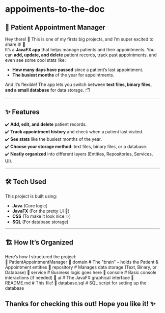 # appoiments-to-the-doc

## 🏥 Patient Appointment Manager  

Hey there! 👋 This is one of my firsts big projects, and I’m super excited to share it! 🎉  
It’s a **JavaFX app** that helps manage patients and their appointments. You can **add, update, and delete** patient records, track past appointments, and even see some cool stats like:  
- **How many days have passed** since a patient’s last appointment.  
- **The busiest months** of the year for appointments.  

And it’s flexible! The app lets you switch between **text files, binary files, and a small database** for data storage. 🗂️  

---

## ✨ Features  
✔️ **Add, edit, and delete** patient records.  
✔️ **Track appointment history** and check when a patient last visited.  
✔️ **See stats** like the busiest months of the year.  
✔️ **Choose your storage method**: text files, binary files, or a database.  
✔️ **Neatly organized** into different layers (Entities, Repositories, Services, UI).  

---

## 🛠️ Tech Used  
This project is built using:  
- **Java** (Core logic)  
- **JavaFX** (For the pretty UI 🎨)  
- **CSS** (To make it look nice ✨)  
- **SQL** (For database storage)  

---

## 🏗️ How It’s Organized  
Here’s how I structured the project:  
📂 PatientAppointmentManager 
📂 domain # The "brain" – holds the Patient & Appointment entities 
📂 repository # Manages data storage (Text, Binary, or Database) 
📂 service # Business logic goes here 
📂 console # Basic console interactions (if needed) 
📂 ui # The JavaFX graphical interface 
📜 README.md # This file! 
📜 database.sql # SQL script for setting up the database 

## Thanks for checking this out! Hope you like it! ✨

